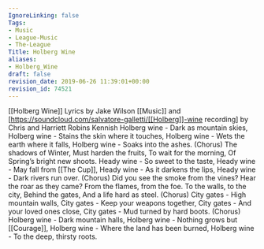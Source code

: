 ```yaml
---
IgnoreLinking: false
Tags:
- Music
- League-Music
- The-League
Title: Holberg Wine
aliases:
- Holberg_Wine
draft: false
revision_date: 2019-06-26 11:39:01+00:00
revision_id: 74521
---
```


[[Holberg Wine]]
Lyrics by Jake Wilson
[[Music]] and [https://soundcloud.com/salvatore-galletti/[[Holberg]]-wine recording] by Chris and Harriett Robins Kennish
Holberg wine - Dark as mountain skies,
Holberg wine - Stains the skin where it touches,
Holberg wine - Wets the earth where it falls,
Holberg wine - Soaks into the ashes.
(Chorus)
The shadows of Winter,
Must harden the fruits,
To wait for the morning,
Of Spring’s bright new shoots.
Heady wine - So sweet to the taste,
Heady wine - May fall from [[The Cup]],
Heady wine - As it darkens the lips,
Heady wine - Dark rivers run over.
(Chorus)
Did you see the smoke from the vines?
Hear the roar as they came?
From the flames, from the foe.
To the walls, to the city,
Behind the gates,
And a life hard as steel.
(Chorus)
City gates - High mountain walls,
City gates - Keep your weapons together,
City gates - And your loved ones close,
City gates - Mud turned by hard boots.
(Chorus)
Holberg wine - Dark mountain halls,
Holberg wine - Nothing grows but [[Courage]],
Holberg wine - Where the land has been burned,
Holberg wine - To the deep, thirsty roots.